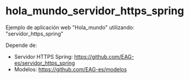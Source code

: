 # hola_mundo_servidor_https_spring
Ejemplo de aplicación web "Hola_mundo" utilizando: "servidor_https_spring"

Depende de:
- Servidor HTTPS Spring: https://github.com/EAG-es/servidor_https_spring
- Modelos: https://github.com/EAG-es/modelos
